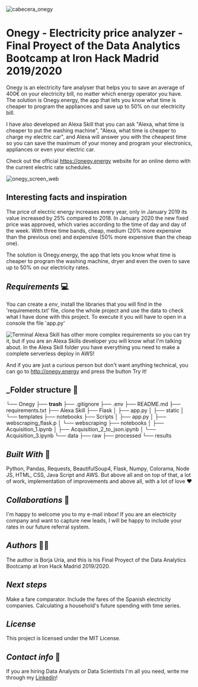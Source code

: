 ![cabecera_onegy](https://user-images.githubusercontent.com/45542785/80267652-71c85600-86a2-11ea-959b-4d780a832aa6.jpg)

# Onegy - Electricity price analyzer - Final Proyect of the Data Analytics Bootcamp at Iron Hack Madrid 2019/2020

Onegy is an electricity fare analyser that helps you to save an average of 400€ on your electricity bill, no matter which energy operator you have. 
The solution is Onegy.energy, the app that lets you know what time is cheaper to program the appliances and save up to 50% on our electricity bill. 

I have also developed an Alexa Skill that you can ask "Alexa, what time is cheaper to put the washing machine", "Alexa, what time is cheaper to charge my electric car", and Alexa will answer you with the cheapest time so you can save the maximum of your money and program your electronics, appliances or even your electric car.

Check out the official https://onegy.energy website for an online demo with the current electric rate schedules.

![onegy_screen_web](https://user-images.githubusercontent.com/45542785/80265196-104eba00-8697-11ea-89b9-d8748c0d6658.gif)

## Interesting facts and inspiration 
The price of electric energy increases every year, only in January 2019 its value increased by 25% compared to 2018. In January 2020 the new fixed price was approved, which varies according to the time of day and day of the week. With three time bands, cheap, medium (20% more expensive than the previous one) and expensive (50% more expensive than the cheap one).

The solution is Onegy.energy, the app that lets you know what time is cheaper to program the washing machine, dryer and even the oven to save up to 50% on our electricity rates.

## _Requirements_ 💻

You can create a _env_, install the libraries that you will find in the 'requirements.txt' file, clone the whole project and use the data to check what I have done with this project. To execute it you will have to open in a console the file 'app.py'

![Terminal](https://user-images.githubusercontent.com/45542785/80265632-7ab42a00-8698-11ea-9287-33d4056656cb.gif)
Alexa Skill has other more complex requirements so you can try it, but if you are an Alexa Skills developer you will know what I'm talking about. In the Alexa Skill folder you have everything you need to make a complete serverless deploy in AWS!

And if you are just a curious person but don't want anything technical, you can go to http://onegy.energy and press the button Try it!

## _Folder structure 📁 
└── Onegy
    ├── __trash__
    ├── .gitignore
    ├── .env
    ├── README.md
    ├── requirements.txt
    ├── Alexa Skill
    ├── Flask
    │   ├── app.py
    │   ├── static
    │   └── templates 
    ├── notebooks
    ├── Scripts
    │   ├── app.py
    │   ├── webscraping_flask.p
    │   └── webscraping 
    ├── notebooks
    │   ├── Acquisition_1.ipynb
    │   ├── Acquisition_2_to_json.ipynb
    │   └── Acquisition_3.ipynb
    └── data
        ├── raw
        ├── processed
        └── results
        

## _Built With_ 🚀

Python, Pandas, Requests, BeautifulSoup4, Flask, Numpy, Colorama, Node JS, HTML, CSS, Java Script and AWS. But above all and on top of that, a lot of work, implementation of improvements and above all, with a lot of love ❤

## _Collaborations_ 🤝 

I'm happy to welcome you to my e-mail inbox! If you are an electricity company and want to capture new leads, I will be happy to include your rates in our future referral system.
   
## _Authors_ 👨🏻‍

The author is Borja Uría, and this is his Final Proyect of the Data Analytics Bootcamp at Iron Hack Madrid 2019/2020.

## _Next steps_

Make a fare comparator.
Include the fares of the Spanish electricity companies.
Calculating a household's future spending with time series.

## _License_

This project is licensed under the MIT License.

## _Contact info_ 💌
If you are hiring Data Analysts or Data Scientists
I'm all you need, write me through my [Linkedin](https://www.linkedin.com/in/borjauria/)!
